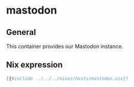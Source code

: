 # mastodon

## General

This container provides our Mastodon instance.

## Nix expression

```nix
{{#include ../../../nixos/hosts/mastodon.nix}}
```

